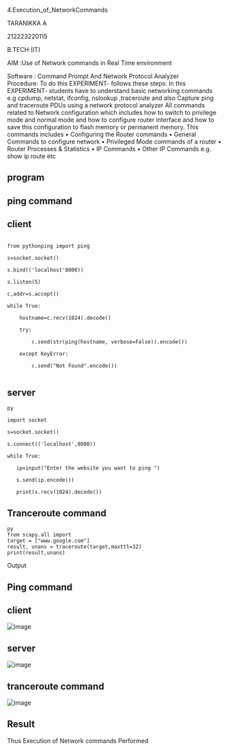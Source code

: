  4.Execution_of_NetworkCommands
 
 TARANIKKA A
 
 212223220115
 
 B.TECH (IT)
 
 AIM :Use of Network commands in Real Time environment
 
 Software : Command Prompt And Network Protocol
 Analyzer
<BR>
Procedure: To do this EXPERIMENT- follows these steps:
 In this EXPERIMENT- students have to understand basic networking commands e.g
 cpdump, netstat, ifconfig, nslookup ,traceroute and also Capture ping and traceroute PDUs
 using a network protocol analyzer
 All commands related to Network configuration which includes how to switch to privilege
 mode
 and normal mode and how to configure router interface and how to save this
 configuration to
 flash memory or permanent memory.
 This commands includes
 • Configuring the Router commands
 • General Commands to configure network
 • Privileged Mode commands of a router
 • Router Processes & Statistics
 • IP Commands
 • Other IP Commands e.g. show ip route etc
 ## program
 ## ping command
 ## client
 
``` import socket 
 
from pythonping import ping 

s=socket.socket() 

s.bind(('localhost'8000)) 

s.listen(5) 

c,addr=s.accept() 

while True: 

    hostname=c.recv(1024).decode() 
    
    try: 
    
        c.send(str(ping(hostname, verbose=False)).encode()) 
        
    except KeyError: 
    
        c.send("Not Found".encode())
        
 ```
        
## server
 ```
py

 import socket

s=socket.socket()

s.connect(('localhost',8000))

while True:

    ip=input("Enter the website you want to ping ")

    s.send(ip.encode())

    print(s.recv(1024).decode())
  ```
 ## Tranceroute command

```
py
from scapy.all import
target = ["www.google.com"]
result, unans = traceroute(target,maxttl=32)
print(result,unans)
```
Output

## Ping command

## client
![image](https://github.com/aswethaashok/4.Execution_of_NetworkCommends/assets/149987410/f38cc423-7fbc-4d7c-84ad-9955709037c4)

## server
![image](https://github.com/aswethaashok/4.Execution_of_NetworkCommends/assets/149987410/ef30a767-f917-494b-b793-41b1c66a66e4)

## tranceroute command
![image](https://github.com/aswethaashok/4.Execution_of_NetworkCommends/assets/149987410/8dc43da5-86ea-4418-837f-5d0a14f9a065)

## Result
Thus Execution of Network commands Performed
